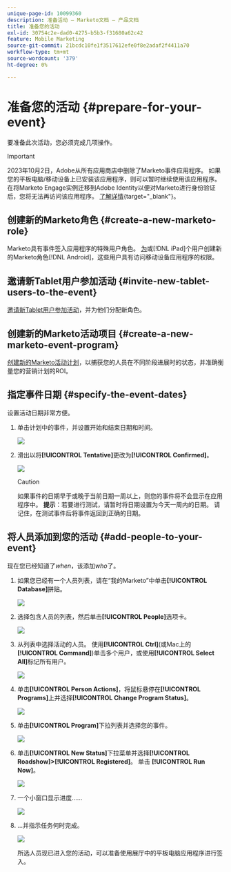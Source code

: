 ```yaml
---
unique-page-id: 10099360
description: 准备活动 — Marketo文档 — 产品文档
title: 准备您的活动
exl-id: 30754c2e-dad0-4275-b5b3-f31680a62c42
feature: Mobile Marketing
source-git-commit: 21bcdc10fe1f3517612efe0f8e2adaf2f4411a70
workflow-type: tm+mt
source-wordcount: '379'
ht-degree: 0%

---
```


# 准备您的活动 {#prepare-for-your-event}

要准备此次活动，您必须完成几项操作。

>[!IMPORTANT]
>
>2023年10月2日，Adobe从所有应用商店中删除了Marketo事件应用程序。 如果您的平板电脑/移动设备上已安装该应用程序，则可以暂时继续使用该应用程序。 在将Marketo Engage实例迁移到Adobe Identity以便对Marketo进行身份验证后，您将无法再访问该应用程序。 [了解详情](https://nation.marketo.com/t5/product-discussions/marketo-events-app-and-marketo-moments-app-end-of-life/m-p/340712/highlight/true#M193869){target="_blank"}。

## 创建新的Marketo角色 {#create-a-new-marketo-role}

Marketo具有事件签入应用程序的特殊用户角色。 [为](/help/marketo/product-docs/core-marketo-concepts/mobile-apps/event-check-in/grant-users-access-to-the-check-in-app.md)或[!DNL iPad]个用户创建新的Marketo角色[!DNL Android]，这些用户具有访问移动设备应用程序的权限。

## 邀请新Tablet用户参加活动 {#invite-new-tablet-users-to-the-event}

[邀请新Tablet用户参加活动](/help/marketo/product-docs/core-marketo-concepts/mobile-apps/event-check-in/grant-users-access-to-the-check-in-app.md)，并为他们分配新角色。

## 创建新的Marketo活动项目 {#create-a-new-marketo-event-program}

[创建新的Marketo活动计划](/help/marketo/product-docs/demand-generation/events/understanding-events/create-a-new-event-program.md)，以捕获您的人员在不同阶段进展时的状态，并准确衡量您的营销计划的ROI。

## 指定事件日期 {#specify-the-event-dates}

设置活动日期非常方便。

1. 单击计划中的事件，并设置开始和结束日期和时间。

   ![](assets/image2016-4-6-15-3a27-3a35.png)

1. 滑出以将&#x200B;**[!UICONTROL Tentative]**&#x200B;更改为&#x200B;**[!UICONTROL Confirmed]**。

   ![](assets/image2016-4-6-15-3a30-3a57.png)

   >[!CAUTION]
   >
   >如果事件的日期早于或晚于当前日期一周以上，则您的事件将不会显示在应用程序中。 **提示**：若要进行测试，请暂时将日期设置为今天一周内的日期。 请记住，在测试事件后将事件返回到正确的日期。

## 将人员添加到您的活动 {#add-people-to-your-event}

现在您已经知道了&#x200B;_when_，该添加&#x200B;_who_&#x200B;了。

1. 如果您已经有一个人员列表，请在“我的Marketo”中单击&#x200B;**[!UICONTROL Database]**&#x200B;拼贴。

   ![](assets/db.png)

1. 选择包含人员的列表，然后单击&#x200B;**[!UICONTROL People]**&#x200B;选项卡。

   ![](assets/four.png)

1. 从列表中选择活动的人员。 使用&#x200B;**[!UICONTROL Ctrl]**(或Mac上的&#x200B;**[!UICONTROL Command]**)单击多个用户，或使用&#x200B;**[!UICONTROL Select All]**&#x200B;标记所有用户。

   ![](assets/five.png)

1. 单击&#x200B;**[!UICONTROL Person Actions]**，将鼠标悬停在&#x200B;**[!UICONTROL Programs]**&#x200B;上并选择&#x200B;**[!UICONTROL Change Program Status]**。

   ![](assets/six.png)

1. 单击&#x200B;**[!UICONTROL Program]**&#x200B;下拉列表并选择您的事件。

   ![](assets/seven.png)

1. 单击&#x200B;**[!UICONTROL New Status]**&#x200B;下拉菜单并选择&#x200B;**[!UICONTROL Roadshow]>[!UICONTROL Registered]**。 单击 **[!UICONTROL Run Now]**。

   ![](assets/eight.png)

1. 一个小窗口显示进度……

   ![](assets/image2016-4-7-16-3a49-3a7.png)

1. ...并指示任务何时完成。

   ![](assets/ten.png)

   所选人员现已进入您的活动，可以准备使用展厅中的平板电脑应用程序进行签入。
